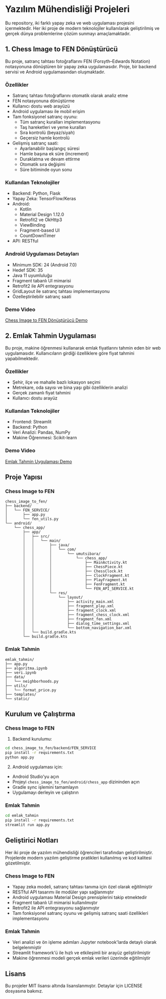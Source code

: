 # Yazılım Mühendisliği Projeleri

Bu repository, iki farklı yapay zeka ve web uygulaması projesini içermektedir. Her iki proje de modern teknolojiler kullanılarak geliştirilmiş ve gerçek dünya problemlerine çözüm sunmayı amaçlamaktadır.

## 1. Chess Image to FEN Dönüştürücü

Bu proje, satranç tahtası fotoğraflarını FEN (Forsyth–Edwards Notation) notasyonuna dönüştüren bir yapay zeka uygulamasıdır. Proje, bir backend servisi ve Android uygulamasından oluşmaktadır.

### Özellikler
- Satranç tahtası fotoğraflarını otomatik olarak analiz etme
- FEN notasyonuna dönüştürme
- Kullanıcı dostu web arayüzü
- Android uygulaması ile mobil erişim
- Tam fonksiyonel satranç oyunu:
  - Tüm satranç kuralları implementasyonu
  - Taş hareketleri ve yeme kuralları
  - Sıra kontrolü (beyaz/siyah)
  - Geçersiz hamle kontrolü
- Gelişmiş satranç saati:
  - Ayarlanabilir başlangıç süresi
  - Hamle başına ek süre (increment)
  - Duraklatma ve devam ettirme
  - Otomatik sıra değişimi
  - Süre bitiminde oyun sonu

### Kullanılan Teknolojiler
- Backend: Python, Flask
- Yapay Zeka: TensorFlow/Keras
- Android:
  - Kotlin
  - Material Design 1.12.0
  - Retrofit2 ve OkHttp3
  - ViewBinding
  - Fragment-based UI
  - CountDownTimer
- API: RESTful

### Android Uygulaması Detayları
- Minimum SDK: 24 (Android 7.0)
- Hedef SDK: 35
- Java 11 uyumluluğu
- Fragment tabanlı UI mimarisi
- Retrofit2 ile API entegrasyonu
- GridLayout ile satranç tahtası implementasyonu
- Özelleştirilebilir satranç saati

### Demo Video
[Chess Image to FEN Dönüştürücü Demo](https://youtu.be/53zUPnJaTiI)

## 2. Emlak Tahmin Uygulaması

Bu proje, makine öğrenmesi kullanarak emlak fiyatlarını tahmin eden bir web uygulamasıdır. Kullanıcıların girdiği özelliklere göre fiyat tahmini yapabilmektedir.

### Özellikler
- Şehir, ilçe ve mahalle bazlı lokasyon seçimi
- Metrekare, oda sayısı ve bina yaşı gibi özelliklerin analizi
- Gerçek zamanlı fiyat tahmini
- Kullanıcı dostu arayüz

### Kullanılan Teknolojiler
- Frontend: Streamlit
- Backend: Python
- Veri Analizi: Pandas, NumPy
- Makine Öğrenmesi: Scikit-learn

### Demo Video
[Emlak Tahmin Uygulaması Demo](https://youtu.be/HMf7fo8fSoE)

## Proje Yapısı

### Chess Image to FEN
```
chess_image_to_fen/
├── backend/
│   └── FEN_SERVICE/
│       ├── app.py
│       └── fen_utils.py
└── android/
    └── chess_app/
        ├── app/
        │   ├── src/
        │   │   └── main/
        │   │       ├── java/
        │   │       │   └── com/
        │   │       │       └── umutsibara/
        │   │       │           └── chess_app/
        │   │       │               ├── MainActivity.kt
        │   │       │               ├── ChessPiece.kt
        │   │       │               ├── ChessClock.kt
        │   │       │               ├── ClockFragment.kt
        │   │       │               ├── PlayFragment.kt
        │   │       │               ├── FenFragment.kt
        │   │       │               └── FEN_API_SERVICE.kt
        │   │       └── res/
        │   │           └── layout/
        │   │               ├── activity_main.xml
        │   │               ├── fragment_play.xml
        │   │               ├── fragment_clock.xml
        │   │               ├── fragment_chess_clock.xml
        │   │               ├── fragment_fen.xml
        │   │               ├── dialog_time_settings.xml
        │   │               └── bottom_navigation_bar.xml
        │   └── build.gradle.kts
        └── build.gradle.kts
```

### Emlak Tahmin
```
emlak_tahmin/
├── app.py
├── algoritma.ipynb
├── veri.ipynb
├── data/
│   └── neighborhoods.py
├── utils/
│   └── format_price.py
├── templates/
└── static/
```

## Kurulum ve Çalıştırma

### Chess Image to FEN
1. Backend kurulumu:
```bash
cd chess_image_to_fen/backend/FEN_SERVICE
pip install -r requirements.txt
python app.py
```

2. Android uygulaması için:
- Android Studio'yu açın
- Projeyi `chess_image_to_fen/android/chess_app` dizininden açın
- Gradle sync işlemini tamamlayın
- Uygulamayı derleyin ve çalıştırın

### Emlak Tahmin
```bash
cd emlak_tahmin
pip install -r requirements.txt
streamlit run app.py
```

## Geliştirici Notları

Her iki proje de yazılım mühendisliği öğrencileri tarafından geliştirilmiştir. Projelerde modern yazılım geliştirme pratikleri kullanılmış ve kod kalitesi gözetilmiştir.

### Chess Image to FEN
- Yapay zeka modeli, satranç tahtası tanıma için özel olarak eğitilmiştir
- RESTful API tasarımı ile modüler yapı sağlanmıştır
- Android uygulaması Material Design prensiplerini takip etmektedir
- Fragment tabanlı UI mimarisi kullanılmıştır
- Retrofit2 ile API entegrasyonu sağlanmıştır
- Tam fonksiyonel satranç oyunu ve gelişmiş satranç saati özellikleri implementasyonu

### Emlak Tahmin
- Veri analizi ve ön işleme adımları Jupyter notebook'larda detaylı olarak belgelenmiştir
- Streamlit framework'ü ile hızlı ve etkileşimli bir arayüz geliştirilmiştir
- Makine öğrenmesi modeli gerçek emlak verileri üzerinde eğitilmiştir

## Lisans

Bu projeler MIT lisansı altında lisanslanmıştır. Detaylar için LICENSE dosyasına bakınız.

